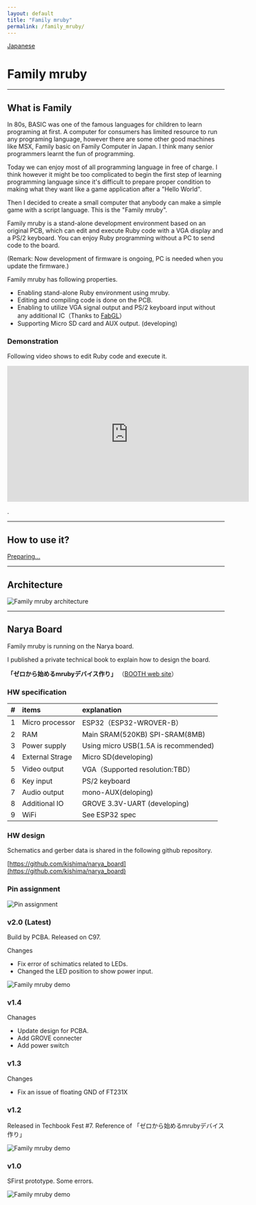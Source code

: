 ```yaml
---
layout: default
title: "Family mruby"
permalink: /family_mruby/
---
```


[Japanese](https://kishima.github.io/jp/family_mruby/)

# Family mruby

---

## What is Family

In 80s, BASIC was one of the famous languages for children to learn programing at first.
A computer for consumers has limited resource to run any programing language, however there are some other good machines like MSX, Family basic on Family Computer in Japan. I think many senior programmers learnt the fun of programming.

Today we can enjoy most of all programming language in free of charge. I think however it might be too complicated to begin the first step of learning programming language since it's difficult to prepare proper condition to making what they want like a game application after a "Hello World".

Then I decided to create a small computer that anybody can make a simple game with a script language. This is the "Family mruby".

Family mruby is a stand-alone development environment based on an original PCB, which can edit and execute Ruby code with a VGA display and a PS/2 keyboard.
You can enjoy Ruby programming without a PC to send code to the board.

(Remark: Now development of firmware is ongoing, PC is needed when you update the firmware.)

Family mruby has following properties.

* Enabling stand-alone Ruby environment using mruby.
* Editing and compiling code is done on the PCB.
* Enabling to utilize VGA signal output and PS/2 keyboard input without any additional IC（Thanks to [FabGL](https://github.com/fdivitto/FabGL)）
* Supporting Micro SD card and AUX output. (developing)


### Demonstration

Following video shows to edit Ruby code and execute it.

<iframe width="560" height="315" src="https://www.youtube.com/embed/za9LFTUpPRg" frameborder="0" allow="accelerometer; autoplay; encrypted-media; gyroscope; picture-in-picture" allowfullscreen></iframe>

.

---

## How to use it?

[Preparing...](https://kishima.github.io/jp/family_mruby/manual/)


---

## Architecture

<img src="/images/family-mruby-arch.jpg" alt="Family mruby architecture">

---

## Narya Board

Family mruby is running on the Narya board.

I published a private technical book to explain how to design the board.

**「ゼロから始めるmrubyデバイス作り」** （[BOOTH web site](https://silentworlds.booth.pm/items/1564678)）

### HW specification

| # | items | explanation |
|:---:|:---|:---|
|1 | Micro processor | ESP32（ESP32-WROVER-B） |
|2 | RAM | Main SRAM(520KB) SPI-SRAM(8MB) |
|3 | Power supply | Using micro USB(1.5A is recommended) |
|4 | External Strage | Micro SD(developing) |
|5 | Video output | VGA（Supported resolution:TBD） |
|6 | Key input | PS/2 keyboard |
|7 | Audio output | mono-AUX(deloping) |
|8 | Additional IO | GROVE 3.3V-UART (developing) |
|9 | WiFi | See ESP32 spec |


### HW design

Schematics and gerber data is shared in the following github repository.

[https://github.com/kishima/narya_board](https://github.com/kishima/narya_board)


### Pin assignment

<img src="/images/pinconfig.png" alt="Pin assignment">

### v2.0 (Latest)

Build by PCBA. Released on C97.

Changes

* Fix error of schimatics related to LEDs.
* Changed the LED position to show power input.

<img src="/images/Narya2.0.jpg" alt="Family mruby demo">

### v1.4

Chanages

* Update design for PCBA.
* Add GROVE connecter
* Add power switch

### v1.3

Changes

* Fix an issue of floating GND of FT231X

### v1.2

Released in Techbook Fest #7. Reference of 「ゼロから始めるmrubyデバイス作り」

<img src="/images/2nd.jpg" alt="Family mruby demo">

### v1.0

SFirst prototype. Some errors.

<img src="/images/1st.jpg" alt="Family mruby demo">

